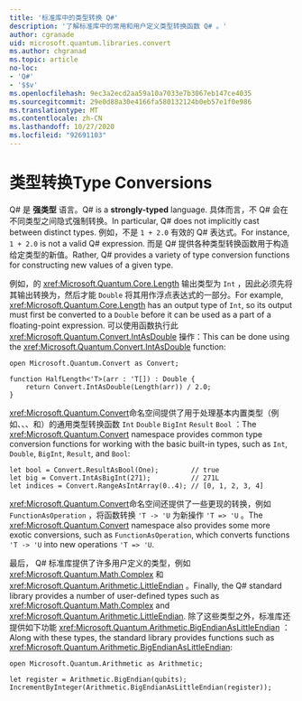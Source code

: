```yaml
---
title: '标准库中的类型转换 Q#'
description: '了解标准库中的常用和用户定义类型转换函数 Q# 。'
author: cgranade
uid: microsoft.quantum.libraries.convert
ms.author: chgranad
ms.topic: article
no-loc:
- 'Q#'
- '$$v'
ms.openlocfilehash: 9ec3a2ecd2aa59a10a7033e7b3067eb147ce4035
ms.sourcegitcommit: 29e0d88a30e4166fa580132124b0eb57e1f0e986
ms.translationtype: MT
ms.contentlocale: zh-CN
ms.lasthandoff: 10/27/2020
ms.locfileid: "92691103"
---
```

# <a name="type-conversions"></a><span data-ttu-id="f6176-103">类型转换</span><span class="sxs-lookup"><span data-stu-id="f6176-103">Type Conversions</span></span> #

<span data-ttu-id="f6176-104">Q# 是 **强类型** 语言。</span><span class="sxs-lookup"><span data-stu-id="f6176-104">Q# is a **strongly-typed** language.</span></span>
<span data-ttu-id="f6176-105">具体而言，不 Q# 会在不同类型之间隐式强制转换。</span><span class="sxs-lookup"><span data-stu-id="f6176-105">In particular, Q# does not implicitly cast between distinct types.</span></span> <span data-ttu-id="f6176-106">例如，不是 `1 + 2.0` 有效的 Q# 表达式。</span><span class="sxs-lookup"><span data-stu-id="f6176-106">For instance, `1 + 2.0` is not a valid Q# expression.</span></span>
<span data-ttu-id="f6176-107">而是 Q# 提供各种类型转换函数用于构造给定类型的新值。</span><span class="sxs-lookup"><span data-stu-id="f6176-107">Rather, Q# provides a variety of type conversion functions for constructing new values of a given type.</span></span>

<span data-ttu-id="f6176-108">例如，的 <xref:Microsoft.Quantum.Core.Length> 输出类型为 `Int` ，因此必须先将其输出转换为，然后才能 `Double` 将其用作浮点表达式的一部分。</span><span class="sxs-lookup"><span data-stu-id="f6176-108">For example, <xref:Microsoft.Quantum.Core.Length> has an output type of `Int`, so its output must first be converted to a `Double` before it can be used as a part of a floating-point expression.</span></span>
<span data-ttu-id="f6176-109">可以使用函数执行此 <xref:Microsoft.Quantum.Convert.IntAsDouble> 操作：</span><span class="sxs-lookup"><span data-stu-id="f6176-109">This can be done using the <xref:Microsoft.Quantum.Convert.IntAsDouble> function:</span></span>

```qsharp
open Microsoft.Quantum.Convert as Convert;

function HalfLength<'T>(arr : 'T[]) : Double {
    return Convert.IntAsDouble(Length(arr)) / 2.0;
}
```

<span data-ttu-id="f6176-110"><xref:Microsoft.Quantum.Convert>命名空间提供了用于处理基本内置类型（例如、、、和）的通用类型转换函数 `Int` `Double` `BigInt` `Result` `Bool` ：</span><span class="sxs-lookup"><span data-stu-id="f6176-110">The <xref:Microsoft.Quantum.Convert> namespace provides common type conversion functions for working with the basic built-in types, such as `Int`, `Double`, `BigInt`, `Result`, and `Bool`:</span></span>

```qsharp
let bool = Convert.ResultAsBool(One);        // true
let big = Convert.IntAsBigInt(271);          // 271L
let indices = Convert.RangeAsIntArray(0..4); // [0, 1, 2, 3, 4]
```

<span data-ttu-id="f6176-111"><xref:Microsoft.Quantum.Convert>命名空间还提供了一些更现的转换，例如 `FunctionAsOperation` ，将函数转换 `'T -> 'U` 为新操作 `'T => 'U` 。</span><span class="sxs-lookup"><span data-stu-id="f6176-111">The <xref:Microsoft.Quantum.Convert> namespace also provides some more exotic conversions, such as `FunctionAsOperation`, which converts functions `'T -> 'U` into new operations `'T => 'U`.</span></span>

<span data-ttu-id="f6176-112">最后， Q# 标准库提供了许多用户定义的类型，例如 <xref:Microsoft.Quantum.Math.Complex> 和 <xref:Microsoft.Quantum.Arithmetic.LittleEndian> 。</span><span class="sxs-lookup"><span data-stu-id="f6176-112">Finally, the Q# standard library provides a number of user-defined types such as <xref:Microsoft.Quantum.Math.Complex> and <xref:Microsoft.Quantum.Arithmetic.LittleEndian>.</span></span>
<span data-ttu-id="f6176-113">除了这些类型之外，标准库还提供如下功能 <xref:Microsoft.Quantum.Arithmetic.BigEndianAsLittleEndian> ：</span><span class="sxs-lookup"><span data-stu-id="f6176-113">Along with these types, the standard library provides functions such as <xref:Microsoft.Quantum.Arithmetic.BigEndianAsLittleEndian>:</span></span>

```Q#
open Microsoft.Quantum.Arithmetic as Arithmetic;

let register = Arithmetic.BigEndian(qubits);
IncrementByInteger(Arithmetic.BigEndianAsLittleEndian(register));
```
